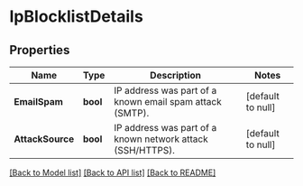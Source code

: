 # IpBlocklistDetails

## Properties
Name | Type | Description | Notes
------------ | ------------- | ------------- | -------------
**EmailSpam** | **bool** | IP address was part of a known email spam attack (SMTP). | [default to null]
**AttackSource** | **bool** | IP address was part of a known network attack (SSH/HTTPS). | [default to null]

[[Back to Model list]](../README.md#documentation-for-models) [[Back to API list]](../README.md#documentation-for-api-endpoints) [[Back to README]](../README.md)

